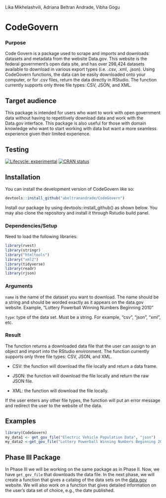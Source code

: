 Lika Mikhelashvili, Adriana Beltran Andrade, Vibha Gogu

<!-- README.md is generated from README.Rmd. Please edit that file -->

# CodeGovern

### Purpose

Code Govern is a package used to scrape and imports and downloads
datasets and metadata from the website Data.gov. This website is the
federal government’s open data site, and has over 298,424 datasets
available to download in various export types (i.e. .csv, .xml, .json).
Using CodeGovern functions, the data can be easily downloaded onto your
computer, or for .csv files, return the data directly in RStudio. The
function currently supports only three file types: CSV, JSON, and XML.

## Target audience

This package is intended for users who want to work with open government
data without having to repetitively download data and work with the
Data.gov interface. This package is also useful for those with domain
knowledge who want to start working with data but want a more seamless
experience given their limited experience.

## Testing

<!-- badges: start -->

[![Lifecycle:
experimental](https://img.shields.io/badge/lifecycle-experimental-orange.svg)](https://lifecycle.r-lib.org/articles/stages.html#experimental)
[![CRAN
status](https://www.r-pkg.org/badges/version/CodeGovern)](https://CRAN.R-project.org/package=CodeGovern)
<!-- badges: end -->

## Installation

You can install the development version of CodeGovern like so:

``` r
devtools::install_github("abeltranandrade/CodeGovern")
```

Install our package by using devtools::install_github() as shown below.
You may also clone the repository and install it through Rstudio build
panel.

### Dependencies/Setup

Need to load the following libraries:

``` r
library(rvest)
library(stringr)
library("htmltools")
library("xml2")
library(tidyverse)
library(readr)
library(rjson)
```

### Arguments

`name` is the name of the dataset you want to download. The name should
be a string and should be worded exactly as it appears on the data.gov
website. Example, “Lottery Powerball Winning Numbers Beginning 2010”

`type`: type of the data set. Must be a string. For example, “csv”,
“json”, “xml”, etc.

### Result

The function returns a downloaded data file that the user can assign to
an object and import into the RStudio environment. The function
currently supports only three file types: CSV, JSON, and XML.

-   CSV: the function will download the file locally and return a data
    frame.

-   JSON: the function will download the file locally and return the raw
    JSON file.

-   XML: the function will download the file locally.

If the user enters any other file types, the function will put an error
message and redirect the user to the website of the data.

## Examples

``` r
library(CodeGovern)
my_data1 <- get_gov_file("Electric Vehicle Population Data", "json")
my_data2 <-get_gov_file("Lottery Powerball Winning Numbers Beginning 2010", "csv")
```

## Phase III Package

In Phase III we will be working on the same package as in Phase II. Now,
we have `get_gov_file` that downloads the data file. In the next phase,
we will create a function that gives a catalog of the data sets on the
[data.gov](http://www.data.gov) website. We will also work on a function
that gives detailed information on the user’s data set of choice, e.g.,
the date published.
